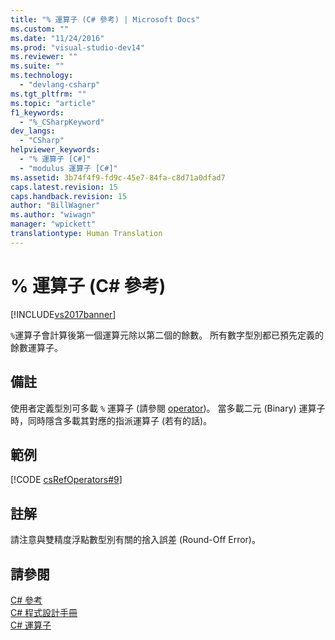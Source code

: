 ```yaml
---
title: "% 運算子 (C# 參考) | Microsoft Docs"
ms.custom: ""
ms.date: "11/24/2016"
ms.prod: "visual-studio-dev14"
ms.reviewer: ""
ms.suite: ""
ms.technology: 
  - "devlang-csharp"
ms.tgt_pltfrm: ""
ms.topic: "article"
f1_keywords: 
  - "%_CSharpKeyword"
dev_langs: 
  - "CSharp"
helpviewer_keywords: 
  - "% 運算子 [C#]"
  - "modulus 運算子 [C#]"
ms.assetid: 3b74f4f9-fd9c-45e7-84fa-c8d71a0dfad7
caps.latest.revision: 15
caps.handback.revision: 15
author: "BillWagner"
ms.author: "wiwagn"
manager: "wpickett"
translationtype: Human Translation
---
```

# % 運算子 (C# 參考)
[!INCLUDE[vs2017banner](../../../csharp/includes/vs2017banner.md)]

`%`運算子會計算後第一個運算元除以第二個的餘數。  所有數字型別都已預先定義的餘數運算子。  
  
## 備註  
 使用者定義型別可多載 `%` 運算子 \(請參閱 [operator](../../../csharp/language-reference/keywords/operator.md)\)。  當多載二元 \(Binary\) 運算子時，同時隱含多載其對應的指派運算子 \(若有的話\)。  
  
## 範例  
 [!CODE [csRefOperators#9](../CodeSnippet/VS_Snippets_VBCSharp/csrefOperators#9)]  
  
## 註解  
 請注意與雙精度浮點數型別有關的捨入誤差 \(Round\-Off Error\)。  
  
## 請參閱  
 [C\# 參考](../../../csharp/language-reference/index.md)   
 [C\# 程式設計手冊](../../../csharp/programming-guide/index.md)   
 [C\# 運算子](../../../csharp/language-reference/operators/index.md)